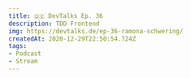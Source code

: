 ```yaml
---
title: 🇩🇪 DevTalks Ep. 36
description: TDD Frontend
img: https://devtalks.de/ep-36-ramona-schwering/
createdAt: 2020-12-29T22:50:54.724Z
tags:
- Podcast
- Stream
---
```

